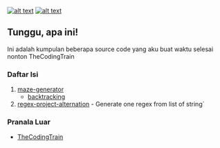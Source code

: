 [![alt text][2.1]][2]
[![alt text][6.1]][6]

## Tunggu, apa ini!
Ini adalah kumpulan beberapa source code yang aku buat waktu selesai nonton TheCodingTrain

### Daftar Isi
1. [maze-generator](https://github.com/zevtyardt/coding-challenge/tree/main/maze-generator)
   * [backtracking](https://github.com/zevtyardt/coding-challenge/blob/main/maze-generator/backtracking.py)
2. [regex-project-alternation](https://github.com/zevtyardt/regex-project-alternation) - Generate one regex from list of string`

### Pranala Luar
 * [TheCodingTrain](https://m.youtube.com/channel/UCvjgXvBlbQiydffZU7m1_aw)

[2.1]: http://i.imgur.com/P3YfQoD.png (facebook icon with padding)
[6.1]: http://i.imgur.com/0o48UoR.png (github icon with padding)


[2]: http://www.facebook.com/valxyriee
[6]: http://www.github.com/zevtyardt

